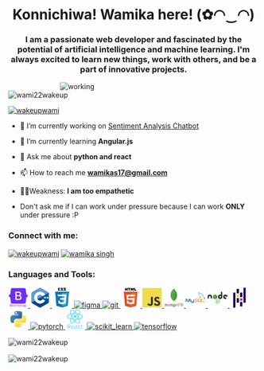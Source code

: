 
<h1 align="center">Konnichiwa! Wamika here! (✿◠‿◠)</h1>
<h3 align="center">I am a passionate web developer and fascinated by the potential of artificial intelligence and machine learning. I'm always excited to learn new things, work with others, and be a part of innovative projects.</h3>
<img width="400" align="right" src="https://i.pinimg.com/originals/e3/cc/a9/e3cca9951cf7e6c356fff2c580333b22.gif" alt="working" />

<p align="left"> <img src="https://komarev.com/ghpvc/?username=wami22wakeup&label=Profile%20views&color=0e75b6&style=flat" alt="wami22wakeup" /> </p>

<p align="left"> <a href="https://twitter.com/wakeupwami" target="blank"><img src="https://img.shields.io/twitter/follow/wakeupwami?logo=twitter&style=for-the-badge" alt="wakeupwami" /></a> </p>

- 🔭 I’m currently working on [Sentiment Analysis Chatbot](https://github.com/wami22wakeup/Sentiment-Chatbot)

- 🌱 I’m currently learning **Angular.js**

- 💬 Ask me about **python and react**

- 📫 How to reach me **wamikas17@gmail.com**

- 😶‍🌫️Weakness: **I am too empathetic**

- Don't ask me if I can work under pressure because I can work **ONLY** under pressure :P

<h3 align="left">Connect with me:</h3>
<p align="left">
<a href="https://twitter.com/wakeupwami" target="blank"><img align="center" src="https://raw.githubusercontent.com/rahuldkjain/github-profile-readme-generator/master/src/images/icons/Social/twitter.svg" alt="wakeupwami" height="30" width="40" /></a>
<a href="https://linkedin.com/in/wamika singh" target="blank"><img align="center" src="https://raw.githubusercontent.com/rahuldkjain/github-profile-readme-generator/master/src/images/icons/Social/linked-in-alt.svg" alt="wamika singh" height="30" width="40" /></a>
</p>

<h3 align="left">Languages and Tools:</h3>
<p align="left"> <a href="https://getbootstrap.com" target="_blank" rel="noreferrer"> <img src="https://raw.githubusercontent.com/devicons/devicon/master/icons/bootstrap/bootstrap-plain-wordmark.svg" alt="bootstrap" width="40" height="40"/> </a> <a href="https://www.w3schools.com/cpp/" target="_blank" rel="noreferrer"> <img src="https://raw.githubusercontent.com/devicons/devicon/master/icons/cplusplus/cplusplus-original.svg" alt="cplusplus" width="40" height="40"/> </a> <a href="https://www.w3schools.com/css/" target="_blank" rel="noreferrer"> <img src="https://raw.githubusercontent.com/devicons/devicon/master/icons/css3/css3-original-wordmark.svg" alt="css3" width="40" height="40"/> </a> <a href="https://www.figma.com/" target="_blank" rel="noreferrer"> <img src="https://www.vectorlogo.zone/logos/figma/figma-icon.svg" alt="figma" width="40" height="40"/> </a> <a href="https://git-scm.com/" target="_blank" rel="noreferrer"> <img src="https://www.vectorlogo.zone/logos/git-scm/git-scm-icon.svg" alt="git" width="40" height="40"/> </a> <a href="https://www.w3.org/html/" target="_blank" rel="noreferrer"> <img src="https://raw.githubusercontent.com/devicons/devicon/master/icons/html5/html5-original-wordmark.svg" alt="html5" width="40" height="40"/> </a> <a href="https://developer.mozilla.org/en-US/docs/Web/JavaScript" target="_blank" rel="noreferrer"> <img src="https://raw.githubusercontent.com/devicons/devicon/master/icons/javascript/javascript-original.svg" alt="javascript" width="40" height="40"/> </a> <a href="https://www.mongodb.com/" target="_blank" rel="noreferrer"> <img src="https://raw.githubusercontent.com/devicons/devicon/master/icons/mongodb/mongodb-original-wordmark.svg" alt="mongodb" width="40" height="40"/> </a> <a href="https://www.mysql.com/" target="_blank" rel="noreferrer"> <img src="https://raw.githubusercontent.com/devicons/devicon/master/icons/mysql/mysql-original-wordmark.svg" alt="mysql" width="40" height="40"/> </a> <a href="https://nodejs.org" target="_blank" rel="noreferrer"> <img src="https://raw.githubusercontent.com/devicons/devicon/master/icons/nodejs/nodejs-original-wordmark.svg" alt="nodejs" width="40" height="40"/> </a> <a href="https://pandas.pydata.org/" target="_blank" rel="noreferrer"> <img src="https://raw.githubusercontent.com/devicons/devicon/2ae2a900d2f041da66e950e4d48052658d850630/icons/pandas/pandas-original.svg" alt="pandas" width="40" height="40"/> </a> <a href="https://www.python.org" target="_blank" rel="noreferrer"> <img src="https://raw.githubusercontent.com/devicons/devicon/master/icons/python/python-original.svg" alt="python" width="40" height="40"/> </a> <a href="https://pytorch.org/" target="_blank" rel="noreferrer"> <img src="https://www.vectorlogo.zone/logos/pytorch/pytorch-icon.svg" alt="pytorch" width="40" height="40"/> </a> <a href="https://reactjs.org/" target="_blank" rel="noreferrer"> <img src="https://raw.githubusercontent.com/devicons/devicon/master/icons/react/react-original-wordmark.svg" alt="react" width="40" height="40"/> </a> <a href="https://scikit-learn.org/" target="_blank" rel="noreferrer"> <img src="https://upload.wikimedia.org/wikipedia/commons/0/05/Scikit_learn_logo_small.svg" alt="scikit_learn" width="40" height="40"/> </a> <a href="https://www.tensorflow.org" target="_blank" rel="noreferrer"> <img src="https://www.vectorlogo.zone/logos/tensorflow/tensorflow-icon.svg" alt="tensorflow" width="40" height="40"/> </a> </p>

<p><img align="center" src="https://github-readme-stats.vercel.app/api/top-langs?username=wami22wakeup&show_icons=true&locale=en&layout=compact" alt="wami22wakeup" /></p>

<p><img align="center" src="https://github-readme-streak-stats.herokuapp.com/?user=wami22wakeup&" alt="wami22wakeup" /></p>

